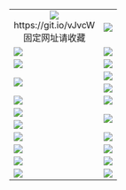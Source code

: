 <table>
  <tr></tr>
  <tr>
    <td align=center><img src="https://dybyar74g2zjc.cloudfront.net/Up/oGate.jpg" />
      <br>https://git.io/vJvcW<br>固定网址请收藏</td>
    <td align=center><img src="https://dybyar74g2zjc.cloudfront.net/Up/0WMEW.jpg" /></td>
  </tr>
  <tr>
    <td><a href="https://dybyar74g2zjc.cloudfront.net" target="_blank"><img src="https://dybyar74g2zjc.cloudfront.net/Up/0WMDT.jpg" /></a></td>
    <td><a href="https://dybyar74g2zjc.cloudfront.net/oNote.aspx" target="_blank"><img src="https://dybyar74g2zjc.cloudfront.net/Up/0WZTT.jpg" /></a></td>
  </tr>
  <tr>
    <td><a href="https://dybyar74g2zjc.cloudfront.net/onUP.aspx?name=https://d146mstxox9k4x.cloudfront.net/522" target="_blank"><img src="https://dybyar74g2zjc.cloudfront.net/Up/0DTW.jpg"/></a></td>
    <td><a href="https://dybyar74g2zjc.cloudfront.net/ogST.aspx" target="_blank"><img src="https://dybyar74g2zjc.cloudfront.net/Up/ST.jpg"/></a></td>
  </tr>
  <tr>
    <td rowspan=2><a href="https://dybyar74g2zjc.cloudfront.net/ogUP.aspx?name=WJ.mp4" target="_blank"><img src="https://dybyar74g2zjc.cloudfront.net/Up/WJ.jpg" /></a></td>
    <td><a href="https://dybyar74g2zjc.cloudfront.net/ogUP.aspx?name=DKC.mp4&count=14" target="_blank"><img src="https://dybyar74g2zjc.cloudfront.net/Up/DKC.jpg" /></a></td> 
  </tr>
  <tr>
    <td><a href="https://dybyar74g2zjc.cloudfront.net/ogUP.aspx?name=LRWS.mp4&count=6B:12,5A:10,5B:35,4A:14,4B:19,3A:10,3B:26,2A:16,2B:21,1A:23,1B:29" target="_blank"><img src="https://dybyar74g2zjc.cloudfront.net/Up/LRWS.jpg" /></a></td>
  </tr>
  <tr>
    <td><a href="https://dybyar74g2zjc.cloudfront.net/ogUP.aspx?name=WJZM.mp4&count=29" target="_blank"><img src="https://dybyar74g2zjc.cloudfront.net/Up/WJZM.jpg" /></a></td>
    <td><a href="https://dybyar74g2zjc.cloudfront.net/ogUP.aspx?name=XTFY.mp4&count=24" target="_blank"><img src="https://dybyar74g2zjc.cloudfront.net/Up/XTFY.jpg" /></a></td>
  </tr>
  <tr>
    <td><a href="https://dybyar74g2zjc.cloudfront.net/ogUP.aspx?name=JQR.mp4&count=2" target="_blank"><img src="https://dybyar74g2zjc.cloudfront.net/Up/JQR.jpg" /></a></td>   
    <td rowspan=2><a href="https://dybyar74g2zjc.cloudfront.net/ogUP.aspx?name=JP.mp4&count=9" target="_blank"><img src="https://dybyar74g2zjc.cloudfront.net/Up/JP.jpg" /></td>
  </tr>
  <tr>
    <td><a href="https://dybyar74g2zjc.cloudfront.net/ogUP.aspx?name=MTDWH.mp4&count=28" target="_blank"><img src="https://dybyar74g2zjc.cloudfront.net/Up/MTDWH.jpg" /></a></td>
  </tr>
  <tr>
    <td><a href="https://dybyar74g2zjc.cloudfront.net/ogUP.aspx?name=4SZG.mp4&count=05:12,04:20&current=05:12" target="_blank"><img src="https://dybyar74g2zjc.cloudfront.net/Up/4SZG0.jpg" /></a></td>
    <td><a href="https://dybyar74g2zjc.cloudfront.net/ogUP.aspx?name=4SDJ.mp4&count=05:36,04:52&current=05:36" target="_blank"><img src="https://dybyar74g2zjc.cloudfront.net/Up/4SDJ0.jpg" /></a></td>
  </tr>
  <tr>
    <td><a href="https://dybyar74g2zjc.cloudfront.net/ogUP.aspx?name=FG.zip" target="_blank"><img src="https://dybyar74g2zjc.cloudfront.net/Up/FG.jpg" /></a></td>
    <td><a href="https://dybyar74g2zjc.cloudfront.net/ogUP.aspx?name=FGA.apk" target="_blank"><img src="https://dybyar74g2zjc.cloudfront.net/Up/FGA.jpg" /></a></td>
  </tr>
  <tr>
    <td><a href="https://dybyar74g2zjc.cloudfront.net/ogUP.aspx?name=U.zip" target="_blank"><img src="https://dybyar74g2zjc.cloudfront.net/Up/U.jpg" /></a></td>
    <td><a href="https://dybyar74g2zjc.cloudfront.net/ogUP.aspx?name=UA.apk" target="_blank"><img src="https://dybyar74g2zjc.cloudfront.net/Up/UA.jpg" /></a></td>
  </tr>
  <tr>
    <td><a href="https://dybyar74g2zjc.cloudfront.net/ogUP.aspx?name=0iPPOTV.zip" target="_blank"><img src="https://dybyar74g2zjc.cloudfront.net/Up/0iPPOTV.jpg" /></a></td>
    <td><a href="https://dybyar74g2zjc.cloudfront.net/ogUP.aspx?name=0iNTD.apk" target="_blank"><img src="https://dybyar74g2zjc.cloudfront.net/Up/0iNTD.jpg" /></a></td>
  </tr>
</table>
